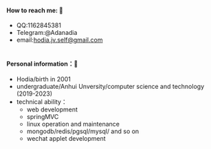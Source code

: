 <!--
**Adanadia/adanadia** is a ✨ _special_ ✨ repository because its `README.md` (this file) appears on your GitHub profile.

Here are some ideas to get you started:

- 🔭 I’m currently working on ...
- 🌱 I’m currently learning ...
- 👯 I’m looking to collaborate on ...
- 🤔 I’m looking for help with ...
- 💬 Ask me about ...
- 📫 How to reach me: ...
- 😄 Pronouns: ...
- ⚡ Fun fact: ...
-->
#### How to reach me: 💬
- QQ:1162845381
- Telegram:@Adanadia
- email:[hodia.jv.self@gmail.com](mailto:hodia.jv.self@gmail.com)
<br/><br/>
#### Personal information：🔭
- Hodia/birth in 2001
- undergraduate/Anhui Unversity/computer science and technology (2019-2023)
- technical ability：
  - web development
  - springMVC
  - linux operation and maintenance
  - mongodb/redis/pgsql/mysql/ and so on
  - wechat applet development
